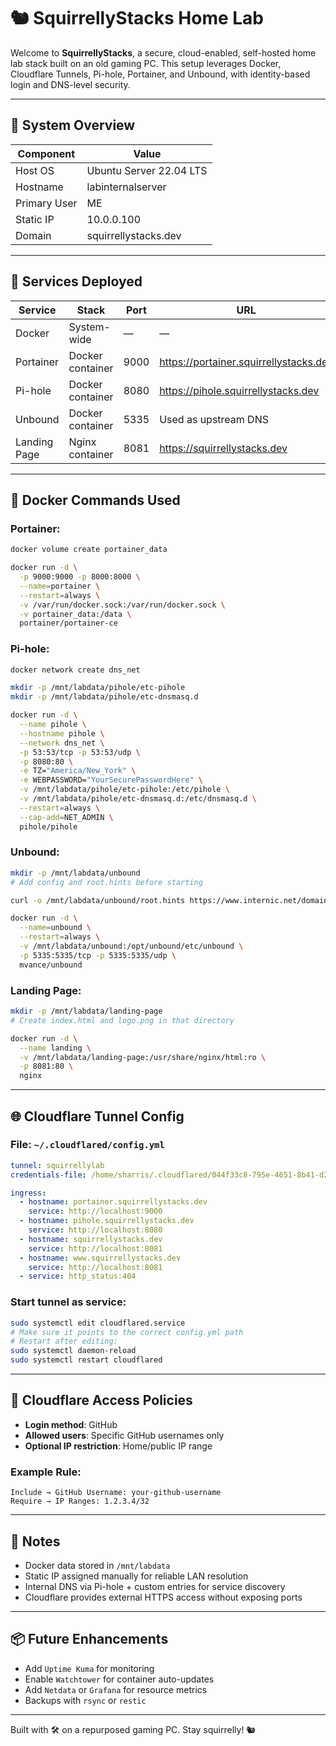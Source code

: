 # 🐿️ SquirrellyStacks Home Lab

Welcome to **SquirrellyStacks**, a secure, cloud-enabled, self-hosted home lab stack built on an old gaming PC. This setup leverages Docker, Cloudflare Tunnels, Pi-hole, Portainer, and Unbound, with identity-based login and DNS-level security.

---

## 🧾 System Overview

| Component       | Value                        |
|----------------|-------------------------------|
| Host OS        | Ubuntu Server 22.04 LTS       |
| Hostname       | labinternalserver             |
| Primary User   | ME                            |
| Static IP      | 10.0.0.100                    |
| Domain         | squirrellystacks.dev          |

---

## 🐳 Services Deployed

| Service     | Stack           | Port   | URL                                        |
|-------------|------------------|--------|---------------------------------------------|
| Docker      | System-wide      | —      | —                                           |
| Portainer   | Docker container | 9000   | https://portainer.squirrellystacks.dev      |
| Pi-hole     | Docker container | 8080   | https://pihole.squirrellystacks.dev         |
| Unbound     | Docker container | 5335   | Used as upstream DNS                       |
| Landing Page| Nginx container  | 8081   | https://squirrellystacks.dev                |

---

## 🐳 Docker Commands Used

### Portainer:
```bash
docker volume create portainer_data

docker run -d \
  -p 9000:9000 -p 8000:8000 \
  --name=portainer \
  --restart=always \
  -v /var/run/docker.sock:/var/run/docker.sock \
  -v portainer_data:/data \
  portainer/portainer-ce
```

### Pi-hole:
```bash
docker network create dns_net

mkdir -p /mnt/labdata/pihole/etc-pihole
mkdir -p /mnt/labdata/pihole/etc-dnsmasq.d

docker run -d \
  --name pihole \
  --hostname pihole \
  --network dns_net \
  -p 53:53/tcp -p 53:53/udp \
  -p 8080:80 \
  -e TZ="America/New_York" \
  -e WEBPASSWORD="YourSecurePasswordHere" \
  -v /mnt/labdata/pihole/etc-pihole:/etc/pihole \
  -v /mnt/labdata/pihole/etc-dnsmasq.d:/etc/dnsmasq.d \
  --restart=always \
  --cap-add=NET_ADMIN \
  pihole/pihole
```

### Unbound:
```bash
mkdir -p /mnt/labdata/unbound
# Add config and root.hints before starting

curl -o /mnt/labdata/unbound/root.hints https://www.internic.net/domain/named.root

docker run -d \
  --name=unbound \
  --restart=always \
  -v /mnt/labdata/unbound:/opt/unbound/etc/unbound \
  -p 5335:5335/tcp -p 5335:5335/udp \
  mvance/unbound
```

### Landing Page:
```bash
mkdir -p /mnt/labdata/landing-page
# Create index.html and logo.png in that directory

docker run -d \
  --name landing \
  -v /mnt/labdata/landing-page:/usr/share/nginx/html:ro \
  -p 8081:80 \
  nginx
```

---

## 🌐 Cloudflare Tunnel Config

### File: `~/.cloudflared/config.yml`
```yaml
tunnel: squirrellylab
credentials-file: /home/sharris/.cloudflared/044f33c8-795e-4651-8b41-d29e65d5c527.json

ingress:
  - hostname: portainer.squirrellystacks.dev
    service: http://localhost:9000
  - hostname: pihole.squirrellystacks.dev
    service: http://localhost:8080
  - hostname: squirrellystacks.dev
    service: http://localhost:8081
  - hostname: www.squirrellystacks.dev
    service: http://localhost:8081
  - service: http_status:404
```

### Start tunnel as service:
```bash
sudo systemctl edit cloudflared.service
# Make sure it points to the correct config.yml path
# Restart after editing:
sudo systemctl daemon-reload
sudo systemctl restart cloudflared
```

---

## 🔐 Cloudflare Access Policies

- **Login method**: GitHub
- **Allowed users**: Specific GitHub usernames only
- **Optional IP restriction**: Home/public IP range

### Example Rule:
```
Include → GitHub Username: your-github-username
Require → IP Ranges: 1.2.3.4/32
```

---

## 🧠 Notes

- Docker data stored in `/mnt/labdata`
- Static IP assigned manually for reliable LAN resolution
- Internal DNS via Pi-hole + custom entries for service discovery
- Cloudflare provides external HTTPS access without exposing ports

---

## 📦 Future Enhancements

- Add `Uptime Kuma` for monitoring
- Enable `Watchtower` for container auto-updates
- Add `Netdata` or `Grafana` for resource metrics
- Backups with `rsync` or `restic`

---

Built with 🛠️ on a repurposed gaming PC. Stay squirrelly! 🐿️
